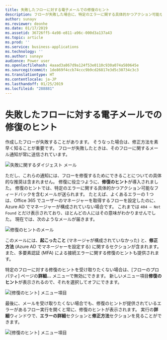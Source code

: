 ```yaml
---
title: 失敗したフローに対する電子メールでの修復のヒント
description: フローが失敗した場合に、特定のエラーに関する具体的かつアクション可能なフィードバックを含むメールを受け取ります。 修復のヒントでは、フローが失敗した理由と解決方法が正確に示されます。 Flow ポータルで実行失敗をクリックして、修復のヒントを見ることもできます。
author: sunayv
ms.reviewer: deonhe
ms.date: 01/17/2019
ms.assetid: 36726ff5-4a98-e811-a96c-000d3a137a43
ms.topic: article
ms.prod: ''
ms.service: business-applications
ms.technology: ''
ms.author: sunayv
audience: Power user
ms.openlocfilehash: 4aaad3a867d9a124f53e0110c930a074a580645e
ms.sourcegitcommit: 1de869f4ccb74ccc9b9cd26817e3d5c30734c3c3
ms.translationtype: HT
ms.contentlocale: ja-JP
ms.lasthandoff: 01/25/2019
ms.locfileid: "288881"
---
```

# <a name="repair-tips-in-email-for-failed-flows"></a>失敗したフローに対する電子メールでの修復のヒント




作成したフローが失敗することがあります。 そうなった場合は、修正方法を素早く知ることが重要です。 フローが失敗したときは、そのフローに関するメール通知が常に送信されています。

![失敗に関するダイジェスト メール](media/repair-tips-0.png "失敗に関するダイジェスト メール")

ただし、これらの通知には、フローを修復するためにできることについての具体的な推奨は含まれません。 修復に役立つように、**修復のヒント**が導入されました。 修復のヒントでは、特定のエラーに関する具体的かつアクション可能なフィードバックを含むメールが送られます。 たとえば、よくあるエラーの 1 つは、Office 365 でユーザーのマネージャーを取得するフローを設定したのに、Azure AD でマネージャーが構成されていない場合です。 これまでは `404 – Not Found` とだけ表示されており、ほとんどの人にはその意味がわかりませんでした。 現在では、次のようなメールが届きます。


![修復のヒントのメール](media/repair-tips-1.png "修復のヒントのメール")


このメールには、**起こったこと** (マネージャが構成されていなかった) と、**修正方法** (Azure AD でマネージャーを設定する) に関するセクションが含まれます。 また、多要素認証 (MFA) による接続エラーに関する修復のヒントも提供されます。

特定のフローに対する修復のヒントを受け取りたくない場合は、[フローのプロパティ] ページの**詳細...** メニューで無効にできます。 新しいメニュー項目**修復のヒント**が表示されるので、それを選択してオフにできます。

![[修復のヒント] メニュー項目](media/repair-tips-3.png "[修復のヒント] メニュー項目")

最後に、メールを受け取りたくない場合でも、修復のヒントが提供されているエラーがあるフロー実行を開くと常に、修復のヒントが表示されます。 実行の**詳細**ウィンドウで、**エラーの詳細**セクションと**修正方法**セクションを見ることができます。


![[修復のヒント] メニュー項目](media/repair-tips-2.png "[修復のヒント] メニュー項目")
